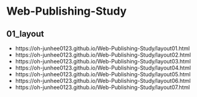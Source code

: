 # Web-Publishing-Study

## 01_layout
<ul>
  <li>https://oh-junhee0123.github.io/Web-Publishing-Study/layout01.html</li>
  <li>https://oh-junhee0123.github.io/Web-Publishing-Study/layout02.html</li>
  <li>https://oh-junhee0123.github.io/Web-Publishing-Study/layout03.html</li>
  <li>https://oh-junhee0123.github.io/Web-Publishing-Study/layout04.html</li>
  <li>https://oh-junhee0123.github.io/Web-Publishing-Study/layout05.html</li>
  <li>https://oh-junhee0123.github.io/Web-Publishing-Study/layout06.html</li>
  <li>https://oh-junhee0123.github.io/Web-Publishing-Study/layout07.html</li>
</ul>
